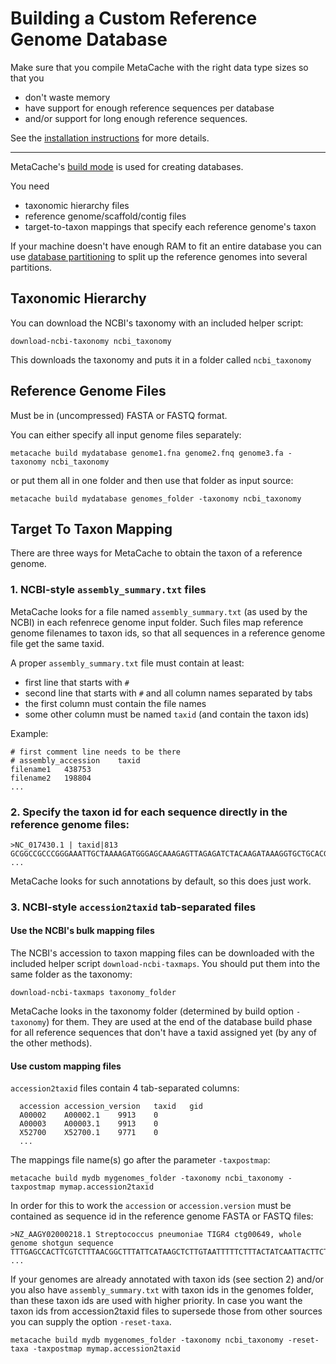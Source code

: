 # Building a Custom Reference Genome Database

Make sure that you compile MetaCache with the right data type sizes so that you 
* don't waste memory 
* have support for enough reference sequences per database
* and/or support for long enough reference sequences.

See the [installation instructions](https://github.com/muellan/metacache#detailed-installation-instructions)
for more details.

------------------------

MetaCache's [build mode](mode_build.txt) is used for creating databases.

You need
* taxonomic hierarchy files
* reference genome/scaffold/contig files 
* target-to-taxon mappings that specify each reference genome's taxon


If your machine doesn't have enough RAM to fit an entire database you can use [database partitioning](partitioning.md) to split up the reference genomes into several partitions.


## Taxonomic Hierarchy
You can download the NCBI's taxonomy with an included helper script:
```
download-ncbi-taxonomy ncbi_taxonomy
```
This downloads the taxonomy and puts it in a folder called `ncbi_taxonomy`



## Reference Genome Files
Must be in (uncompressed) FASTA or FASTQ format.

You can either specify all input genome files separately:
```
metacache build mydatabase genome1.fna genome2.fnq genome3.fa -taxonomy ncbi_taxonomy
```

or put them all in one folder and then use that folder as input source:
```
metacache build mydatabase genomes_folder -taxonomy ncbi_taxonomy
```



## Target To Taxon Mapping
There are three ways for MetaCache to obtain the taxon of a reference genome.


### 1. NCBI-style `assembly_summary.txt` files

MetaCache looks for a file named `assembly_summary.txt` (as used by the NCBI) in each refenrece genome input folder.
Such files map reference genome filenames to taxon ids, so that all sequences in a reference genome file get the same taxid.

A proper `assembly_summary.txt` file must contain at least:
* first line that starts with `#`
* second line that starts with `#` and all column names separated by tabs
* the first column must contain the file names
* some other column must be named `taxid` (and contain the taxon ids)

Example:
```tsv
# first comment line needs to be there
# assembly_accession	taxid
filename1	438753
filename2	198804
...
```



### 2. Specify the taxon id for each sequence directly in the reference genome files:

```FASTA
>NC_017430.1 | taxid|813 
GCGGCCGCCCGGGAAATTGCTAAAAGATGGGAGCAAAGAGTTAGAGATCTACAAGATAAAGGTGCTGCACGAAAATTATT
...
```

MetaCache looks for such annotations by default, so this does just work.




### 3. NCBI-style `accession2taxid` tab-separated files

#### Use the NCBI's bulk mapping files
The NCBI's accession to taxon mapping files can be downloaded with the included helper script `download-ncbi-taxmaps`.
You should put them into the same folder as the taxonomy: 
```
download-ncbi-taxmaps taxonomy_folder
```
MetaCache looks in the taxonomy folder (determined by build option `-taxonomy`) for them. They are used at the end of the database build phase for all reference sequences that don't have a taxid assigned yet (by any of the other methods).

#### Use custom mapping files
`accession2taxid` files contain 4 tab-separated columns:
```tsv
  accession	accession_version	taxid	gid
  A00002	A00002.1	9913	0
  A00003	A00003.1	9913	0 
  X52700	X52700.1	9771	0  
  ...
```

The mappings file name(s) go after the parameter `-taxpostmap`:
```
metacache build mydb mygenomes_folder -taxonomy ncbi_taxonomy -taxpostmap mymap.accession2taxid
```

In order for this to work the `accession` or `accession.version` must be contained as sequence id in the
reference genome FASTA or FASTQ files:
```FASTA
>NZ_AAGY02000218.1 Streptococcus pneumoniae TIGR4 ctg00649, whole genome shotgun sequence
TTTGAGCCACTTCGTCTTTAACGGCTTTATTCATAAGCTCTTGTAATTTTTCTTTACTATCAATTACTTCTGATTTTCCG
...
```

If your genomes are already annotated with taxon ids (see section 2) and/or you also have `assembly_summary.txt` with taxon ids in the genomes folder, than these taxon ids are used with higher priority. 
In case you want the taxon ids from accession2taxid files to supersede those from other sources you can supply the option `-reset-taxa`.
```
metacache build mydb mygenomes_folder -taxonomy ncbi_taxonomy -reset-taxa -taxpostmap mymap.accession2taxid
```
